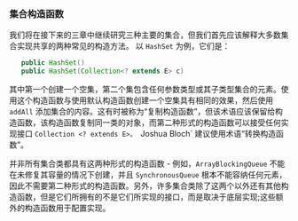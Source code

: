 

### 集合构造函数

我们将在接下来的三章中继续研究三种主要的集合，但我们首先应该解释大多数集合实现共享的两种常见的构造方法。 以 `HashSet` 为例，它们是：

```java
   public HashSet()
   public HashSet(Collection<? extends E> c)
```

其中第一个创建一个空集，第二个集包含任何参数类型或其子类型集合的元素。使用这个构造函数与使用默认构造函数创建一个空集具有相同的效果，然后使用 `addAll` 添加集合的内容。这有时被称为“复制构造函数”，但该术语应该保留给构造函数，该构造函数复制同一类的对象，而第二种形式的构造函数可以接受任何实现接口 `Collection <? extends E>。 `Joshua Bloch` 建议使用术语“转换构造函数”。

并非所有集合类都具有这两种形式的构造函数 - 例如，`ArrayBlockingQueue` 不能在未修复其容量的情况下创建，并且 `SynchronousQueue` 根本不能容纳任何元素，因此不需要第二种形式的构造函数。另外，许多集合类除了这两个以外还有其他构造函数，但是它们所拥有的不是它们所实现的接口，而是取决于底层实现;这些额外的构造函数用于配置实现。





